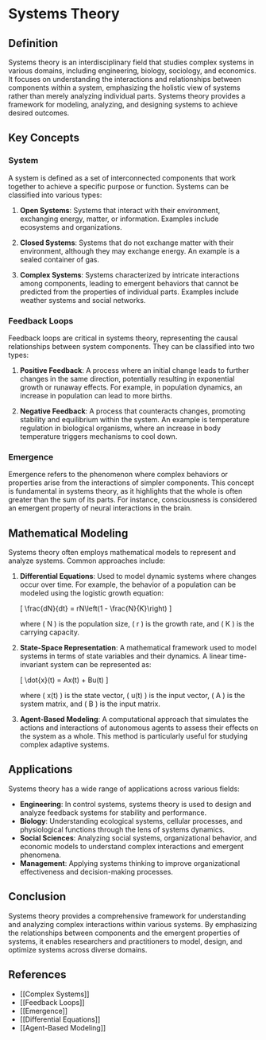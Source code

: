 
# Systems Theory

## Definition
Systems theory is an interdisciplinary field that studies complex systems in various domains, including engineering, biology, sociology, and economics. It focuses on understanding the interactions and relationships between components within a system, emphasizing the holistic view of systems rather than merely analyzing individual parts. Systems theory provides a framework for modeling, analyzing, and designing systems to achieve desired outcomes.

## Key Concepts
### System
A system is defined as a set of interconnected components that work together to achieve a specific purpose or function. Systems can be classified into various types:

1. **Open Systems**: Systems that interact with their environment, exchanging energy, matter, or information. Examples include ecosystems and organizations.
  
2. **Closed Systems**: Systems that do not exchange matter with their environment, although they may exchange energy. An example is a sealed container of gas.

3. **Complex Systems**: Systems characterized by intricate interactions among components, leading to emergent behaviors that cannot be predicted from the properties of individual parts. Examples include weather systems and social networks.

### Feedback Loops
Feedback loops are critical in systems theory, representing the causal relationships between system components. They can be classified into two types:

1. **Positive Feedback**: A process where an initial change leads to further changes in the same direction, potentially resulting in exponential growth or runaway effects. For example, in population dynamics, an increase in population can lead to more births.

2. **Negative Feedback**: A process that counteracts changes, promoting stability and equilibrium within the system. An example is temperature regulation in biological organisms, where an increase in body temperature triggers mechanisms to cool down.

### Emergence
Emergence refers to the phenomenon where complex behaviors or properties arise from the interactions of simpler components. This concept is fundamental in systems theory, as it highlights that the whole is often greater than the sum of its parts. For instance, consciousness is considered an emergent property of neural interactions in the brain.

## Mathematical Modeling
Systems theory often employs mathematical models to represent and analyze systems. Common approaches include:

1. **Differential Equations**: Used to model dynamic systems where changes occur over time. For example, the behavior of a population can be modeled using the logistic growth equation:

   \[
   \frac{dN}{dt} = rN\left(1 - \frac{N}{K}\right)
   \]

   where \( N \) is the population size, \( r \) is the growth rate, and \( K \) is the carrying capacity.

2. **State-Space Representation**: A mathematical framework used to model systems in terms of state variables and their dynamics. A linear time-invariant system can be represented as:

   \[
   \dot{x}(t) = Ax(t) + Bu(t)
   \]

   where \( x(t) \) is the state vector, \( u(t) \) is the input vector, \( A \) is the system matrix, and \( B \) is the input matrix.

3. **Agent-Based Modeling**: A computational approach that simulates the actions and interactions of autonomous agents to assess their effects on the system as a whole. This method is particularly useful for studying complex adaptive systems.

## Applications
Systems theory has a wide range of applications across various fields:

- **Engineering**: In control systems, systems theory is used to design and analyze feedback systems for stability and performance.
- **Biology**: Understanding ecological systems, cellular processes, and physiological functions through the lens of systems dynamics.
- **Social Sciences**: Analyzing social systems, organizational behavior, and economic models to understand complex interactions and emergent phenomena.
- **Management**: Applying systems thinking to improve organizational effectiveness and decision-making processes.

## Conclusion
Systems theory provides a comprehensive framework for understanding and analyzing complex interactions within various systems. By emphasizing the relationships between components and the emergent properties of systems, it enables researchers and practitioners to model, design, and optimize systems across diverse domains.

## References
- [[Complex Systems]]
- [[Feedback Loops]]
- [[Emergence]]
- [[Differential Equations]]
- [[Agent-Based Modeling]]
